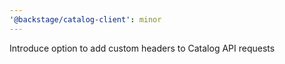 ```yaml
---
'@backstage/catalog-client': minor
---
```


Introduce option to add custom headers to Catalog API requests
